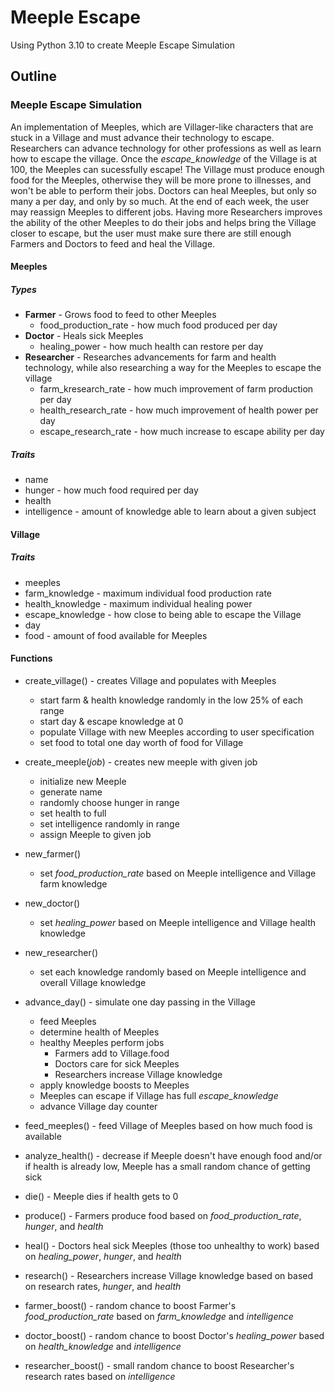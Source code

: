 # Meeple Escape

Using Python 3.10 to create Meeple Escape Simulation

## Outline

### Meeple Escape Simulation

An implementation of Meeples, which are Villager-like characters that are stuck in a Village and must advance their technology to escape. Researchers can advance technology for other professions as well as learn how to escape the village. Once the *escape_knowledge* of the Village is at 100, the Meeples can sucessfully escape! The Village must produce enough food for the Meeples, otherwise they will be more prone to illnesses, and won't be able to perform their jobs. Doctors can heal Meeples, but only so many a per day, and only by so much. At the end of each week, the user may reassign Meeples to different jobs. Having more Researchers improves the ability of the other Meeples to do their jobs and helps bring the Village closer to escape, but the user must make sure there are still enough Farmers and Doctors to feed and heal the Village. 

#### Meeples

##### Types

* **Farmer** - Grows food to feed to other Meeples
    * food_production_rate - how much food produced per day
* **Doctor** - Heals sick Meeples
    * healing_power - how much health can restore per day
* **Researcher** - Researches advancements for farm and health technology, while also researching a way for the Meeples to escape the village
    * farm_kresearch_rate - how much improvement of farm production per day
    * health_research_rate - how much improvement of health power per day
    * escape_research_rate - how much increase to escape ability per day

##### Traits

* name
* hunger - how much food required per day
* health 
* intelligence - amount of knowledge able to learn about a given subject

#### Village

##### Traits

* meeples
* farm_knowledge - maximum individual food production rate
* health_knowledge - maximum individual healing power
* escape_knowledge - how close to being able to escape the Village
* day
* food - amount of food available for Meeples

#### Functions

* create_village() - creates Village and populates with Meeples
    * start farm & health knowledge randomly in the low 25% of each range
    * start day & escape knowledge at 0
    * populate Village with new Meeples according to user specification
    * set food to total one day worth of food for Village

* create_meeple(*job*) - creates new meeple with given job
    * initialize new Meeple
    * generate name
    * randomly choose hunger in range
    * set health to full
    * set intelligence randomly in range
    * assign Meeple to given job

* new_farmer() 
    * set *food_production_rate* based on Meeple intelligence and Village farm knowledge

* new_doctor() 
    * set *healing_power* based on Meeple intelligence and Village health knowledge

* new_researcher() 
    * set each knowledge randomly based on Meeple intelligence and overall Village knowledge

* advance_day() - simulate one day passing in the Village
    * feed Meeples
    * determine health of Meeples
    * healthy Meeples perform jobs
        * Farmers add to Village.food
        * Doctors care for sick Meeples
        * Researchers increase Village knowledge
    * apply knowledge boosts to Meeples
    * Meeples can escape if Village has full *escape_knowledge*
    * advance Village day counter

* feed_meeples() - feed Village of Meeples based on how much food is available

* analyze_health() - decrease if Meeple doesn't have enough food and/or if health is already low, Meeple has a small random chance of getting sick

* die() - Meeple dies if health gets to 0

* produce() - Farmers produce food based on *food_production_rate*, *hunger*, and *health*

* heal() - Doctors heal sick Meeples (those too unhealthy to work) based on *healing_power*, *hunger*, and *health*

* research() - Researchers increase Village knowledge based on based on research rates, *hunger*, and *health*

* farmer_boost() - random chance to boost Farmer's *food_production_rate* based on *farm_knowledge* and *intelligence*

* doctor_boost() - random chance to boost Doctor's *healing_power* based on *health_knowledge* and *intelligence*

* researcher_boost() - small random chance to boost Researcher's research rates based on *intelligence*
